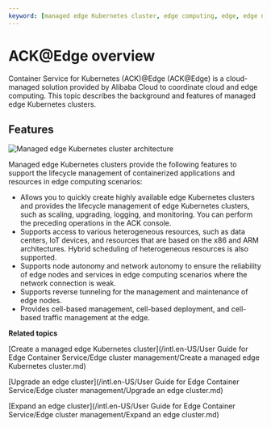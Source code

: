 ```yaml
---
keyword: [managed edge Kubernetes cluster, edge computing, edge, edge network, network autonomy, tunneling for edge node management]
---
```


# ACK@Edge overview

Container Service for Kubernetes \(ACK\)@Edge \(ACK@Edge\) is a cloud-managed solution provided by Alibaba Cloud to coordinate cloud and edge computing. This topic describes the background and features of managed edge Kubernetes clusters.

## Features

![Managed edge Kubernetes cluster architecture](https://static-aliyun-doc.oss-accelerate.aliyuncs.com/assets/img/en-US/9783068951/p99748.png)

Managed edge Kubernetes clusters provide the following features to support the lifecycle management of containerized applications and resources in edge computing scenarios:

-   Allows you to quickly create highly available edge Kubernetes clusters and provides the lifecycle management of edge Kubernetes clusters, such as scaling, upgrading, logging, and monitoring. You can perform the preceding operations in the ACK console.
-   Supports access to various heterogeneous resources, such as data centers, IoT devices, and resources that are based on the x86 and ARM architectures. Hybrid scheduling of heterogeneous resources is also supported.
-   Supports node autonomy and network autonomy to ensure the reliability of edge nodes and services in edge computing scenarios where the network connection is weak.
-   Supports reverse tunneling for the management and maintenance of edge nodes.
-   Provides cell-based management, cell-based deployment, and cell-based traffic management at the edge.

**Related topics**  


[Create a managed edge Kubernetes cluster](/intl.en-US/User Guide for Edge Container Service/Edge cluster management/Create a managed edge Kubernetes cluster.md)

[Upgrade an edge cluster](/intl.en-US/User Guide for Edge Container Service/Edge cluster management/Upgrade an edge cluster.md)

[Expand an edge cluster](/intl.en-US/User Guide for Edge Container Service/Edge cluster management/Expand an edge cluster.md)

